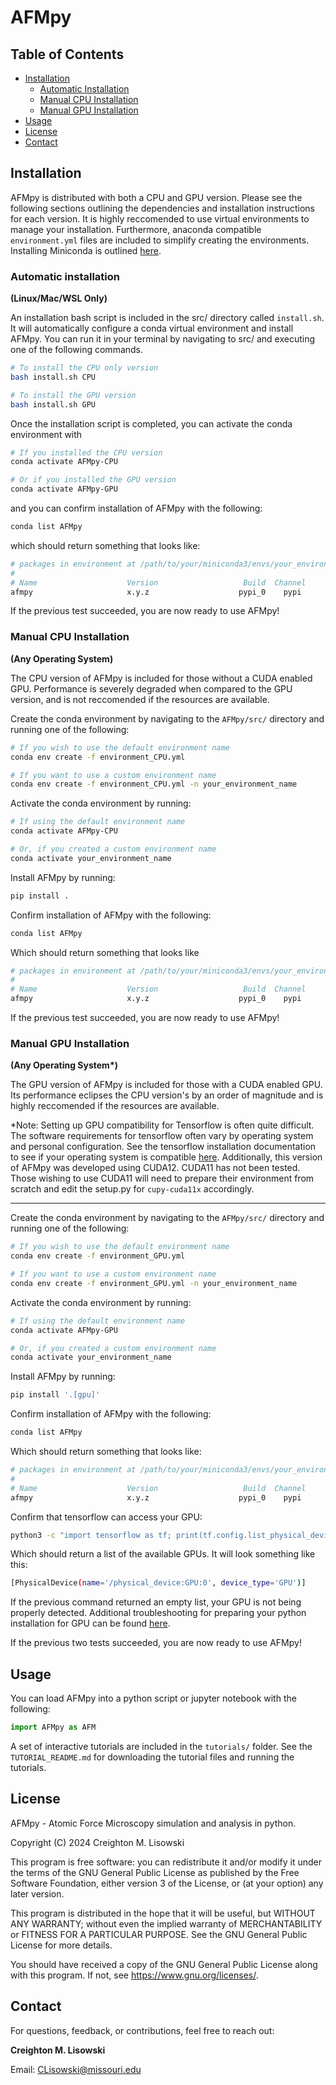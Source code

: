 # AFMpy

## Table of Contents
- [Installation](#installation)
    - [Automatic Installation](#automatic-installation)
    - [Manual CPU Installation](#manual-cpu-installation)
    - [Manual GPU Installation](#manual-gpu-installation)
- [Usage](#usage)
- [License](#license)
- [Contact](#contact)


## Installation
AFMpy is distributed with both a CPU and GPU version. Please see the following sections outlining the dependencies and installation instructions for each version. It is highly reccomended to use virtual environments to manage your installation. Furthermore, anaconda compatible ```environment.yml``` files are included to simplify creating the environments. Installing Miniconda is outlined [here](https://docs.anaconda.com/miniconda/install/).

### Automatic installation 
**(Linux/Mac/WSL Only)**

An installation bash script is included in the src/ directory called ```install.sh```. It will automatically configure a conda virtual environment and install AFMpy. You can run it in your terminal by navigating to src/ and executing one of the following commands.

```bash
# To install the CPU only version
bash install.sh CPU

# To install the GPU version
bash install.sh GPU
```

Once the installation script is completed, you can activate the conda environment with
```bash
# If you installed the CPU version
conda activate AFMpy-CPU

# Or if you installed the GPU version
conda activate AFMpy-GPU
```

and you can confirm installation of AFMpy with the following:
```bash
conda list AFMpy
```

which should return something that looks like:
```bash
# packages in environment at /path/to/your/miniconda3/envs/your_environment_name:
#
# Name                    Version                   Build  Channel
afmpy                     x.y.z                    pypi_0    pypi
```

If the previous test succeeded, you are now ready to use AFMpy!

### Manual CPU Installation

**(Any Operating System)**

The CPU version of AFMpy is included for those without a CUDA enabled GPU. Performance is severely degraded when compared to the GPU version, and is not reccomended if the resources are available.

Create the conda environment by navigating to the `AFMpy/src/` directory and running one of the following:

```bash
# If you wish to use the default environment name
conda env create -f environment_CPU.yml

# If you want to use a custom environment name
conda env create -f environment_CPU.yml -n your_environment_name
```

Activate the conda environment by running:

```bash
# If using the default environment name
conda activate AFMpy-CPU

# Or, if you created a custom environment name
conda activate your_environment_name
```

Install AFMpy by running:
```bash
pip install .
```

Confirm installation of AFMpy with the following:
```bash
conda list AFMpy
```

Which should return something that looks like
```bash
# packages in environment at /path/to/your/miniconda3/envs/your_environment_name:
#
# Name                    Version                   Build  Channel
afmpy                     x.y.z                    pypi_0    pypi
```

If the previous test succeeded, you are now ready to use AFMpy!

### Manual GPU Installation

**(Any Operating System\*)**

The GPU version of AFMpy is included for those with a CUDA enabled GPU. Its performance eclipses the CPU version's by an order of magnitude and is highly reccomended if the resources are available.

*Note: Setting up GPU compatibility for Tensorflow is often quite difficult. The software requirements for tensorflow often vary by operating system and personal configuration. See the tensorflow installation documentation to see if your operating system is compatible [here](https://www.tensorflow.org/install/pip). Additionally, this version of AFMpy was developed using CUDA12. CUDA11 has not been tested. Those wishing to use CUDA11 will need to prepare their environment from scratch and edit the setup.py for `cupy-cuda11x` accordingly.

*****

Create the conda environment by navigating to the `AFMpy/src/` directory and running one of the following:
```bash
# If you wish to use the default environment name
conda env create -f environment_GPU.yml

# If you want to use a custom environment name
conda env create -f environment_GPU.yml -n your_environment_name
```

Activate the conda environment by running:
```bash
# If using the default environment name
conda activate AFMpy-GPU

# Or, if you created a custom environment name
conda activate your_environment_name
```

Install AFMpy by running:
```bash
pip install '.[gpu]'
```

Confirm installation of AFMpy with the following:
```bash
conda list AFMpy
```

Which should return something that looks like:
```bash
# packages in environment at /path/to/your/miniconda3/envs/your_environment_name:
#
# Name                    Version                   Build  Channel
afmpy                     x.y.z                    pypi_0    pypi
```

Confirm that tensorflow can access your GPU:
```bash
python3 -c "import tensorflow as tf; print(tf.config.list_physical_devices('GPU'))"
```

Which should return a list of the available GPUs. It will look something like this:
```bash
[PhysicalDevice(name='/physical_device:GPU:0', device_type='GPU')]
```

If the previous command returned an empty list, your GPU is not being properly detected. Additional troubleshooting for preparing your python installation for GPU can be found [here](https://www.tensorflow.org/install/pip).

If the previous two tests succeeded, you are now ready to use AFMpy!

## Usage
You can load AFMpy into a python script or jupyter notebook with the following:
```python
import AFMpy as AFM
```

A set of interactive tutorials are included in the ```tutorials/``` folder. See the ```TUTORIAL_README.md``` for downloading the tutorial files and running the tutorials.

## License
AFMpy - Atomic Force Microscopy simulation and analysis in python.

Copyright (C) 2024  Creighton M. Lisowski

This program is free software: you can redistribute it and/or modify it under the terms of the GNU General Public License as published by the Free Software Foundation, either version 3 of the License, or (at your option) any later version.

This program is distributed in the hope that it will be useful, but WITHOUT ANY WARRANTY; without even the implied warranty of MERCHANTABILITY or FITNESS FOR A PARTICULAR PURPOSE.  See the GNU General Public License for more details.

You should have received a copy of the GNU General Public License along with this program.  If not, see <https://www.gnu.org/licenses/>.

## Contact
For questions, feedback, or contributions, feel free to reach out:

**Creighton M. Lisowski**

Email: CLisowski@missouri.edu